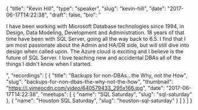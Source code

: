 {
  "title": "Kevin Hill",
  "type": "speaker",
  "slug": "kevin-hill",
  "date": "2017-06-17T14:22:38",
  "draft": false,
  "bio": "<p>I have been working with Microsoft Database technologies since 1994, in Design, Data Modeling, Development and Administration.  18 years of that time have been with SQL Server, going all the way back to 6.5. I find that I am most passionate about the Admin and HA/DR side, but will still dive into design when called upon. The Azure cloud is exciting and I believe is the future of SQL Server.   I love teaching new and accidental DBAs all of the things I didn't know when I started.</p>",
  "recordings": [
    {
      "title": "Backups for non-DBAs...the Why, not the How",
      "slug": "backups-for-non-dbas-the-why-not-the-how",
      "thumbnail": "https://i.vimeocdn.com/video/640579433_295x166.jpg",
      "date": "2017-06-17T14:22:38",
      "meetups": [
        {
          "name": "SQL Saturday",
          "slug": "sql-saturday"
        },
        {
          "name": "Houston SQL Saturday",
          "slug": "houston-sql-saturday"
        }
      ]
    }
  ]
}